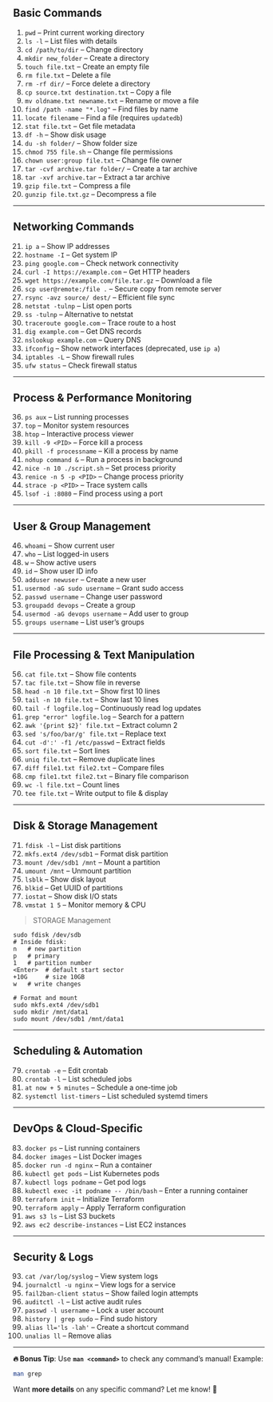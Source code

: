 
## **Basic Commands**

1. `pwd` – Print current working directory
2. `ls -l` – List files with details
3. `cd /path/to/dir` – Change directory
4. `mkdir new_folder` – Create a directory
5. `touch file.txt` – Create an empty file
6. `rm file.txt` – Delete a file
7. `rm -rf dir/` – Force delete a directory
8. `cp source.txt destination.txt` – Copy a file
9. `mv oldname.txt newname.txt` – Rename or move a file
10. `find /path -name "*.log"` – Find files by name
11. `locate filename` – Find a file (requires `updatedb`)
12. `stat file.txt` – Get file metadata
13. `df -h` – Show disk usage
14. `du -sh folder/` – Show folder size
15. `chmod 755 file.sh` – Change file permissions
16. `chown user:group file.txt` – Change file owner
17. `tar -cvf archive.tar folder/` – Create a tar archive
18. `tar -xvf archive.tar` – Extract a tar archive
19. `gzip file.txt` – Compress a file
20. `gunzip file.txt.gz` – Decompress a file

---

## **Networking Commands**

21. `ip a` – Show IP addresses
22. `hostname -I` – Get system IP
23. `ping google.com` – Check network connectivity
24. `curl -I https://example.com` – Get HTTP headers
25. `wget https://example.com/file.tar.gz` – Download a file
26. `scp user@remote:/file .` – Secure copy from remote server
27. `rsync -avz source/ dest/` – Efficient file sync
28. `netstat -tulnp` – List open ports
29. `ss -tulnp` – Alternative to netstat
30. `traceroute google.com` – Trace route to a host
31. `dig example.com` – Get DNS records
32. `nslookup example.com` – Query DNS
33. `ifconfig` – Show network interfaces (deprecated, use `ip a`)
34. `iptables -L` – Show firewall rules
35. `ufw status` – Check firewall status

---

## **Process & Performance Monitoring**

36. `ps aux` – List running processes
37. `top` – Monitor system resources
38. `htop` – Interactive process viewer
39. `kill -9 <PID>` – Force kill a process
40. `pkill -f processname` – Kill a process by name
41. `nohup command &` – Run a process in background
42. `nice -n 10 ./script.sh` – Set process priority
43. `renice -n 5 -p <PID>` – Change process priority
44. `strace -p <PID>` – Trace system calls
45. `lsof -i :8080` – Find process using a port

---

## **User & Group Management**

46. `whoami` – Show current user
47. `who` – List logged-in users
48. `w` – Show active users
49. `id` – Show user ID info
50. `adduser newuser` – Create a new user
51. `usermod -aG sudo username` – Grant sudo access
52. `passwd username` – Change user password
53. `groupadd devops` – Create a group
54. `usermod -aG devops username` – Add user to group
55. `groups username` – List user’s groups

---

## **File Processing & Text Manipulation**

56. `cat file.txt` – Show file contents
57. `tac file.txt` – Show file in reverse
58. `head -n 10 file.txt` – Show first 10 lines
59. `tail -n 10 file.txt` – Show last 10 lines
60. `tail -f logfile.log` – Continuously read log updates
61. `grep "error" logfile.log` – Search for a pattern
62. `awk '{print $2}' file.txt` – Extract column 2
63. `sed 's/foo/bar/g' file.txt` – Replace text
64. `cut -d':' -f1 /etc/passwd` – Extract fields
65. `sort file.txt` – Sort lines
66. `uniq file.txt` – Remove duplicate lines
67. `diff file1.txt file2.txt` – Compare files
68. `cmp file1.txt file2.txt` – Binary file comparison
69. `wc -l file.txt` – Count lines
70. `tee file.txt` – Write output to file & display

---

## **Disk & Storage Management**

71. `fdisk -l` – List disk partitions
72. `mkfs.ext4 /dev/sdb1` – Format disk partition
73. `mount /dev/sdb1 /mnt` – Mount a partition
74. `umount /mnt` – Unmount partition
75. `lsblk` – Show disk layout
76. `blkid` – Get UUID of partitions
77. `iostat` – Show disk I/O stats
78. `vmstat 1 5` – Monitor memory & CPU
> STORAGE Management
```
sudo fdisk /dev/sdb
# Inside fdisk:
n   # new partition
p   # primary
1   # partition number
<Enter>  # default start sector
+10G     # size 10GB
w   # write changes

# Format and mount
sudo mkfs.ext4 /dev/sdb1
sudo mkdir /mnt/data1
sudo mount /dev/sdb1 /mnt/data1
```

---

## **Scheduling & Automation**

79. `crontab -e` – Edit crontab
80. `crontab -l` – List scheduled jobs
81. `at now + 5 minutes` – Schedule a one-time job
82. `systemctl list-timers` – List scheduled systemd timers

---

## **DevOps & Cloud-Specific**

83. `docker ps` – List running containers
84. `docker images` – List Docker images
85. `docker run -d nginx` – Run a container
86. `kubectl get pods` – List Kubernetes pods
87. `kubectl logs podname` – Get pod logs
88. `kubectl exec -it podname -- /bin/bash` – Enter a running container
89. `terraform init` – Initialize Terraform
90. `terraform apply` – Apply Terraform configuration
91. `aws s3 ls` – List S3 buckets
92. `aws ec2 describe-instances` – List EC2 instances

---

## **Security & Logs**

93. `cat /var/log/syslog` – View system logs
94. `journalctl -u nginx` – View logs for a service
95. `fail2ban-client status` – Show failed login attempts
96. `auditctl -l` – List active audit rules
97. `passwd -l username` – Lock a user account
98. `history | grep sudo` – Find sudo history
99. `alias ll='ls -lah'` – Create a shortcut command
100. `unalias ll` – Remove alias

---

**🔥 Bonus Tip**:
Use **`man <command>`** to check any command’s manual! Example:

```bash
man grep
```

Want **more details** on any specific command? Let me know! 🚀
